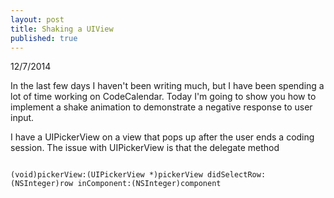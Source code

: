 ```yaml
---
layout: post
title: Shaking a UIView
published: true
---
```


12/7/2014

In the last few days I haven't been writing much, but I have been spending a lot of time working on CodeCalendar. Today I'm going to show you how to implement a shake animation to demonstrate a negative response to user input. 

I have a UIPickerView on a view that pops up after the user ends a coding session. The issue with UIPickerView is that the delegate method

<code>
(void)pickerView:(UIPickerView *)pickerView didSelectRow:(NSInteger)row inComponent:(NSInteger)component

</code>